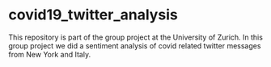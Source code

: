 # covid19_twitter_analysis

This repository is part of the group project at the University of Zurich. In this group project we did a sentiment analysis of covid related twitter messages from New York and Italy.
